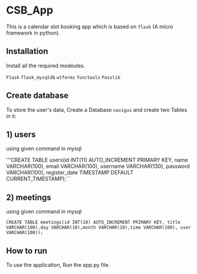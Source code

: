 # CSB_App
This is a calendar slot booking app which is based on ```flask``` (A micro framework in python).

## Installation
Install all the required modeules.

```Flask```
```flask_mysqldb```
```wtforms```
```functools```
```Passlib```

## Create database
To store the user's data, Create a Database ```navigus``` 
and create two Tables in it:
## 1) users
using given command in mysql

'''CREATE TABLE users(id INT(11) AUTO_INCREMENT PRIMARY KEY, name VARCHAR(100), email VARCHAR(100), username VARCHAR(130), password VARCHAR(100), register_date TIMESTAMP DEFAULT CURRENT_TIMESTAMP);```

## 2) meetings
using given command in mysql

```CREATE TABLE meetings(id INT(10) AUTO_INCREMENT PRIMARY KEY, title VARCHAR(100),day VARCHAR(10),month VARCHAR(10),time VARCHAR(100), user VARCHAR(100));```

## How to run
To use the application, Run the app.py file.


